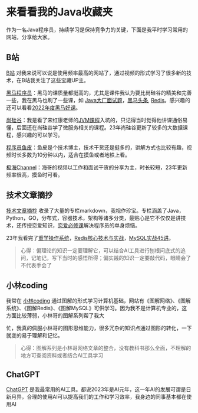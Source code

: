 # 来看看我的Java收藏夹

作为一名Java程序员，持续学习是保持竞争力的关键，下面是我平时学习常用的网站，分享给大家。



## B站

[B站](https://www.bilibili.com/) 对我来说可以说是使用频率最高的网站了，通过视频的形式学习了很多新的技术，在B站我关注了这些宝藏UP主。



[黑马程序员](https://space.bilibili.com/37974444?spm_id_from=333.337.0.0)：黑马的课质量都挺高的，尤其是课件我认为要比尚硅谷的精美和完善一些，我在黑马也刷了一些课，如 [Java大厂面试题](https://www.bilibili.com/video/BV1yT411H7YK/?spm_id_from=333.999.0.0)，[黑马头条](https://www.bilibili.com/video/BV1Qs4y1v7x4/?spm_id_from=333.999.0.0), [Redis](https://www.bilibili.com/video/BV1cr4y1671t/?spm_id_from=333.999.0.0)。感兴趣的还可以看看[2022年度黑马好课](https://www.bilibili.com/video/BV1744y1o7c3/?spm_id_from=333.999.0.0)。



[尚硅谷](https://space.bilibili.com/302417610?spm_id_from=333.337.0.0)：我是看了宋红康老师的[JVM课程](https://www.bilibili.com/video/BV1PJ411n7xZ/?spm_id_from=333.999.0.0)入坑的，只记得当时觉得他讲课通俗易懂，后面还在尚硅谷学了微服务相关的课程。23年尚硅谷更新了较多的大数据课程，感兴趣的可以学习。



[程序员鱼皮](https://space.bilibili.com/12890453)：鱼皮是个技术博主，技术干货还是挺多的，讲解方式也比较有趣，视频时长多数为10分钟以内，适合在摸鱼或者地铁上看。



[极海Channel](https://space.bilibili.com/1525355)：海哥的视频以工作和面试干货的分享为主，时长较短，23年更新频率很高，摸鱼时可看。



## 技术文章摘抄

[技术文章摘抄](https://lianglianglee.com/) 收录了大量的专栏markdown，我视作珍宝。专栏涵盖了Java，Python，GO，分布式，容器技术，架构等诸多分类，最贴心是它不仅仅是讲技术，还传授恋爱知识，[恋爱必修课](https://lianglianglee.com/%e6%81%8b%e7%88%b1%e5%bf%85%e4%bf%ae%e8%af%be)解决程序员的单身烦恼。



23年我看完了[重学操作系统](https://lianglianglee.com/%E4%B8%93%E6%A0%8F/%E9%87%8D%E5%AD%A6%E6%93%8D%E4%BD%9C%E7%B3%BB%E7%BB%9F-%E5%AE%8C)，[Redis核心技术与实战](https://lianglianglee.com/%E4%B8%93%E6%A0%8F/Redis%20%E6%A0%B8%E5%BF%83%E6%8A%80%E6%9C%AF%E4%B8%8E%E5%AE%9E%E6%88%98)，[MySQL实战45讲](https://lianglianglee.com/%E4%B8%93%E6%A0%8F/MySQL%E5%AE%9E%E6%88%9845%E8%AE%B2)。



> 心得：偏理论的知识一定要理解它，可以结合AI工具进行刨根问底式的追问，记笔记，写下当时的感悟所得；偏实践的知识一定要敲代码，眼睛会了不代表手会了



## 小林coding

我常在 [小林coding](https://xiaolincoding.com/) 通过图解的形式学习计算机基础，网站有《图解网络》、《图解系统》、《图解Redis》、《图解MySQL》可供学习。因为我不是计算机专业的，这方面比较薄弱，小林哥的图解系列帮了我大



忙，我真的佩服小林哥的图形思维能力，很多冗杂的知识点通过图形的转化，一下就变的易于理解和记忆。



> 心得：图解系列是小林哥网络文章的整合，没有教科书那么全面，不理解的地方可查阅资料或者结合AI工具学习

## ChatGPT

[ChatGPT](https://chat.openai.com/) 是我最常用的AI工具。都说2023年是AI元年，这一年AI的发展可谓是日新月异，合理的使用AI可以提高我们的工作和学习效率，我身边的同事基本都在使用AI